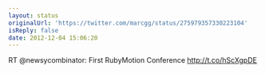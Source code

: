 ```yaml
---
layout: status
originalUrl: 'https://twitter.com/marcgg/status/275979357330223104'
isReply: false
date: 2012-12-04 15:06:20
---
```


RT @newsycombinator: First RubyMotion Conference http://t.co/hScXgpDE
